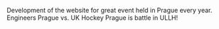 Development of the website for great event held in Prague every year. Engineers Prague vs. UK Hockey Prague is battle in ULLH!
